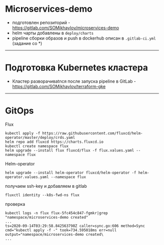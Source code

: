 # **Microservices-demo**
- подготовлен репозиторий - https://gitlab.com/SOMikhaylov/microservices-demo
- helm чарты добавлены в `deploy/charts `
- pipeline сборки образов и push в dockerhub описан в `.gitlab-ci.yml` (задание со *)

---

# **Подготовка Kubernetes кластера**

- Кластер разворачиваtnся после запуска pipeline в GitLab - https://gitlab.com/SOMikhaylov/terraform-gke

---

# **GitOps**

Flux
```
kubectl apply -f https://raw.githubusercontent.com/fluxcd/helm-operator/master/deploy/crds.yaml
helm repo add fluxcd https://charts.fluxcd.io
kubectl create namespace flux
helm upgrade --install flux fluxcd/flux -f flux.values.yaml --namespace flux
```

Helm-operator
```
helm upgrade --install helm-operator fluxcd/helm-operator -f helm-operator.values.yaml --namespace flux
```

получаем ssh-key и добавляем в gitlab
```
fluxctl identity --k8s-fwd-ns flux
```

проверка
```
kubectl logs -n flux flux-5fc454c847-fgmkr|grep "namespace/microservices-demo created"
...
ts=2020-09-14T03:29:58.842563798Z caller=sync.go:606 method=Sync cmd="kubectl apply -f -" took=734.595018ms err=null output="namespace/microservices-demo created\
...
```
